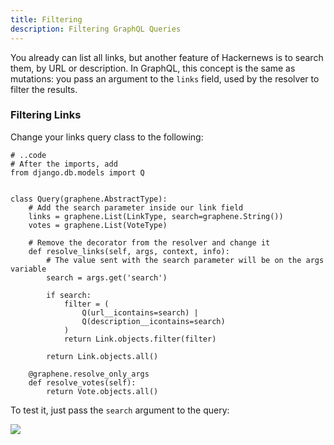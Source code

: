 ```yaml
---
title: Filtering
description: Filtering GraphQL Queries
---
```


You already can list all links, but another feature of Hackernews is to search them, by URL or description. In GraphQL, this concept is the same as mutations: you pass an argument to the `links` field, used by the resolver to filter the results.

### Filtering Links

<Instruction>

Change your links query class to the following:

```python(path="hackernews/links/schema.py")
# ..code
# After the imports, add
from django.db.models import Q


class Query(graphene.AbstractType):
    # Add the search parameter inside our link field
    links = graphene.List(LinkType, search=graphene.String())
    votes = graphene.List(VoteType)

    # Remove the decorator from the resolver and change it
    def resolve_links(self, args, context, info):
        # The value sent with the search parameter will be on the args variable
        search = args.get('search')

        if search:
            filter = (
                Q(url__icontains=search) | 
                Q(description__icontains=search)
            )
            return Link.objects.filter(filter)

        return Link.objects.all()

    @graphene.resolve_only_args
    def resolve_votes(self):
        return Vote.objects.all()
```

</Instruction>

To test it, just pass the `search` argument to the query:

![](http://i.imgur.com/5DbFBa3.png)
